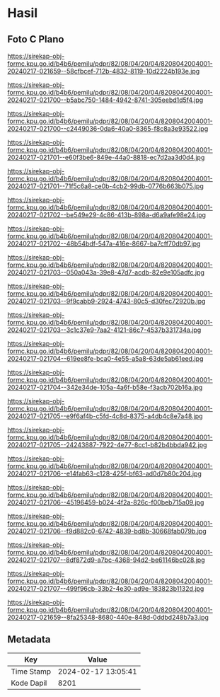 # Hasil

## Foto C Plano

https://sirekap-obj-formc.kpu.go.id/b4b6/pemilu/pdpr/82/08/04/20/04/8208042004001-20240217-021659--58cfbcef-712b-4832-8119-10d2224b193e.jpg

https://sirekap-obj-formc.kpu.go.id/b4b6/pemilu/pdpr/82/08/04/20/04/8208042004001-20240217-021700--b5abc750-1484-4942-8741-305eebd1d5f4.jpg

https://sirekap-obj-formc.kpu.go.id/b4b6/pemilu/pdpr/82/08/04/20/04/8208042004001-20240217-021700--c2449036-0da6-40a0-8365-f8c8a3e93522.jpg

https://sirekap-obj-formc.kpu.go.id/b4b6/pemilu/pdpr/82/08/04/20/04/8208042004001-20240217-021701--e60f3be6-849e-44a0-8818-ec7d2aa3d0d4.jpg

https://sirekap-obj-formc.kpu.go.id/b4b6/pemilu/pdpr/82/08/04/20/04/8208042004001-20240217-021701--71f5c6a8-ce0b-4cb2-99db-0776b663b075.jpg

https://sirekap-obj-formc.kpu.go.id/b4b6/pemilu/pdpr/82/08/04/20/04/8208042004001-20240217-021702--be549e29-4c86-413b-898a-d6a9afe98e24.jpg

https://sirekap-obj-formc.kpu.go.id/b4b6/pemilu/pdpr/82/08/04/20/04/8208042004001-20240217-021702--48b54bdf-547a-416e-8667-ba7cff70db97.jpg

https://sirekap-obj-formc.kpu.go.id/b4b6/pemilu/pdpr/82/08/04/20/04/8208042004001-20240217-021703--050a043a-39e8-47d7-acdb-82e9e105adfc.jpg

https://sirekap-obj-formc.kpu.go.id/b4b6/pemilu/pdpr/82/08/04/20/04/8208042004001-20240217-021703--9f9cabb9-2924-4743-80c5-d30fec72920b.jpg

https://sirekap-obj-formc.kpu.go.id/b4b6/pemilu/pdpr/82/08/04/20/04/8208042004001-20240217-021703--3c1c37e9-7aa2-4121-86c7-4537b331734a.jpg

https://sirekap-obj-formc.kpu.go.id/b4b6/pemilu/pdpr/82/08/04/20/04/8208042004001-20240217-021704--619ee8fe-bca0-4e55-a5a8-63de5ab61eed.jpg

https://sirekap-obj-formc.kpu.go.id/b4b6/pemilu/pdpr/82/08/04/20/04/8208042004001-20240217-021704--342e34de-105a-4a6f-b58e-f3acb702b16a.jpg

https://sirekap-obj-formc.kpu.go.id/b4b6/pemilu/pdpr/82/08/04/20/04/8208042004001-20240217-021705--e9f6af4b-c5fd-4c8d-8375-a4db4c8e7a48.jpg

https://sirekap-obj-formc.kpu.go.id/b4b6/pemilu/pdpr/82/08/04/20/04/8208042004001-20240217-021705--24243887-7922-4e77-8cc1-b82b4bbda942.jpg

https://sirekap-obj-formc.kpu.go.id/b4b6/pemilu/pdpr/82/08/04/20/04/8208042004001-20240217-021706--e14fab63-c128-425f-bf63-ad0d7b80c204.jpg

https://sirekap-obj-formc.kpu.go.id/b4b6/pemilu/pdpr/82/08/04/20/04/8208042004001-20240217-021706--45196459-b024-4f2a-826c-f00beb715a09.jpg

https://sirekap-obj-formc.kpu.go.id/b4b6/pemilu/pdpr/82/08/04/20/04/8208042004001-20240217-021706--f9d882c0-6742-4839-bd8b-30668fab079b.jpg

https://sirekap-obj-formc.kpu.go.id/b4b6/pemilu/pdpr/82/08/04/20/04/8208042004001-20240217-021707--8df872d9-a7bc-4368-94d2-be61146bc028.jpg

https://sirekap-obj-formc.kpu.go.id/b4b6/pemilu/pdpr/82/08/04/20/04/8208042004001-20240217-021707--499f96cb-33b2-4e30-ad9e-183823b1132d.jpg

https://sirekap-obj-formc.kpu.go.id/b4b6/pemilu/pdpr/82/08/04/20/04/8208042004001-20240217-021659--8fa25348-8680-440e-848d-0ddbd248b7a3.jpg


## Metadata

| Key        | Value               |
| ---------- | ------------------- |
| Time Stamp | 2024-02-17 13:05:41 |
| Kode Dapil | 8201                |



